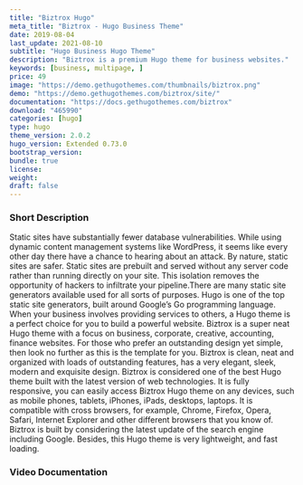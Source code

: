 ```yaml
---
title: "Biztrox Hugo"
meta_title: "Biztrox - Hugo Business Theme"
date: 2019-08-04
last_update: 2021-08-10
subtitle: "Hugo Business Hugo Theme"
description: "Biztrox is a premium Hugo theme for business websites."
keywords: [business, multipage, ]
price: 49
image: "https://demo.gethugothemes.com/thumbnails/biztrox.png"
demo: "https://demo.gethugothemes.com/biztrox/site/"
documentation: "https://docs.gethugothemes.com/biztrox"
download: "465990"
categories: [hugo]
type: hugo
theme_version: 2.0.2
hugo_version: Extended 0.73.0
bootstrap_version:
bundle: true
license:
weight:
draft: false
---
```


### Short Description

Static sites have substantially fewer database vulnerabilities. While using dynamic content management systems like WordPress, it seems like every other day there have a chance to hearing about an attack. By nature, static sites are safer. Static sites are prebuilt and served without any server code rather than running directly on your site. This isolation removes the opportunity of hackers to infiltrate your pipeline.There are many static site generators available used for all sorts of purposes. Hugo is one of the top static site generators, built around Google’s Go programming language. When your business involves providing services to others, a Hugo theme is a perfect choice for you to build a powerful website. Biztrox is a super neat Hugo theme with a focus on business, corporate, creative, accounting, finance websites. For those who prefer an outstanding design yet simple, then look no further as this is the template for you. Biztrox is clean, neat and organized with loads of outstanding features, has a very elegant, sleek, modern and exquisite design. Biztrox is considered one of the best Hugo theme built with the latest version of web technologies. It is fully responsive, you can easily access Biztrox Hugo theme on any devices, such as mobile phones, tablets, iPhones, iPads, desktops, laptops. It is compatible with cross browsers, for example, Chrome, Firefox, Opera, Safari, Internet Explorer and other different browsers that you know of. Biztrox is built by considering the latest update of the search engine including Google. Besides, this Hugo theme is very lightweight, and fast loading.

### Video Documentation

<YouTubeLite url="https://www.youtube.com/watch?v=jrkvirglga"/>
